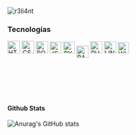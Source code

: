 ![r3li4nt](https://user-images.githubusercontent.com/75953873/111233290-7c961d00-85cb-11eb-982b-1cdfb0396225.png)

###  Tecnologías

<img align="cente" alt="HTML5" width="28px" src="https://www.atodocurso.com/sites/default/files/html.png" />
<img align="cente" alt="CSS3" width="28px" src="https://www.picuino.com/_images/css3-logo.png" />
<img align="cente" alt="BOOTSTRAP" width="27px" src="https://brandslogos.com/wp-content/uploads/thumbs/bootstrap-logo-vector.svg" />
<img align="cente" alt="JS" width="26px" src="https://upload.wikimedia.org/wikipedia/commons/6/6a/JavaScript-logo.png" />
<img align="cente" alt="PYTHON" width="26px" src="https://upload.wikimedia.org/wikipedia/commons/thumb/c/c3/Python-logo-notext.svg/2048px-Python-logo-notext.svg.png" />
<img align="center" alt="BASH" width="27px" src="https://arquisoft.github.io/Trivial5a/images/services/terminal.png" />
<img align="cente" alt="PHOTOSHOPCS6" width="27px" src="https://upload.wikimedia.org/wikipedia/commons/b/be/Adobe_Photoshop_CS6_icon.png" />
<img align="cente" alt="LINUX" width="27px" src="https://www.freepnglogos.com/uploads/linux-png/linux-logo-logo-brands-for-0.png" />
<img align="cente" alt="WINDOWS" width="25px" src="https://iconape.com/wp-content/files/gl/353404/svg/353404.svg" />
</br>
</br>
</br>
</br>
</br>
</br>

#### Github Stats

![Anurag's GitHub stats](https://github-readme-stats.vercel.app/api?username=r3li4nt&show_icons=true&theme=merko)


